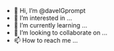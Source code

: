 - 👋 Hi, I’m @daveIGprompt
- 👀 I’m interested in ...
- 🌱 I’m currently learning ...
- 💞️ I’m looking to collaborate on ...
- 📫 How to reach me ...

<!---
daveIGprompt/daveIGprompt is a ✨ special ✨ repository because its `README.md` (this file) appears on your GitHub profile.
You can click the Preview link to take a look at your changes.
--->
